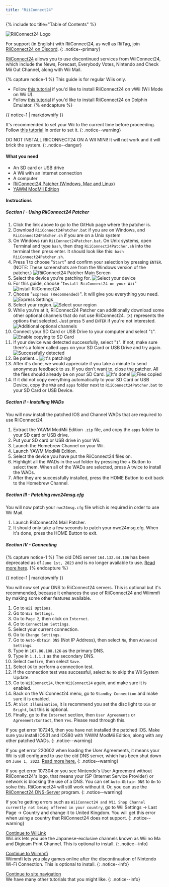 ```yaml
---
title: "RiiConnect24"
---
```


{% include toc title="Table of Contents" %}

![RiiConnect24 Logo](/images/riiconnect24/WiiRC24Logo.jpg)

For support (in English) with RiiConnect24, as well as RiiTag, join [RiiConnect24 on Discord](https://discord.gg/rc24).
{: .notice--primary}

[RiiConnect24](https://rc24.xyz/) allows you to use discontinued services from WiiConnect24, which include the News, Forecast, Everybody Votes, Nintendo and Check Mii Out Channel, along with Wii Mail.

{% capture notice-1 %}
This guide is for regular Wiis only.

+ Follow [this tutorial](riiconnect24-vwii) if you'd like to install RiiConnect24 on vWii (Wii Mode on Wii U).
+ Follow [this tutorial](riiconnect24-dolphin) if you'd like to install RiiConnect24 on Dolphin Emulator.
  {% endcapture %}

<div class="notice--warning">{{ notice-1 | markdownify }}</div>

It's recommended to set your Wii to the current time before proceeding. Follow [this tutorial](rtc) in order to set it.
{: .notice--warning}

DO NOT INSTALL RIICONNECT24 ON A WII MINI! It will not work and it will brick the system.
{: .notice--danger}

#### What you need

* An SD card or USB drive
* A Wii with an Internet connection
* A computer
* [RiiConnect24 Patcher (Windows, Mac and Linux)](https://github.com/riiconnect24/RiiConnect24-Patcher/releases)
* [YAWM ModMii Edition](https://oscwii.org/library/app/yawmme)

#### Instructions

##### Section I - Using RiiConnect24 Patcher

1. Click the link above to go to the GitHub page where the patcher is.
1. Download `RiiConnect24Patcher.bat` if you are on Windows, and `RiiConnect24Patcher.sh` if you are on a Unix system
1. On Windows run `RiiConnect24Patcher.bat`. On Unix systems, open Terminal and type `bash`, then drag `RiiConnect24Patcher.sh` into the terminal then press enter. It should look like this: `bash RiiConnect24Patcher.sh`.
1. Press 1 to choose "`Start`" and confirm your selection by pressing `ENTER`. (NOTE: These screenshots are from the Windows version of the patcher.)
    ![RiiConnect24 Patcher Main Screen](/images/riiconnect24/patcher/1.JPG)
1. Select the device you're patching for.
    ![Select your device](/images/riiconnect24/patcher/2.JPG)
1. For this guide, choose "`Install RiiConnect24 on your Wii`"
    ![Install RiiConnect24](/images/riiconnect24/patcher/3.JPG)
1. Choose "`Express (Recommended)`". It will give you everything you need.
    ![Express Settings](/images/riiconnect24/patcher/4.JPG)
1. Select your region.
    ![Select your region](/images/riiconnect24/patcher/5.JPG)
1. While you're at it, RiiConnect24 Patcher can additionally download some other optional channels that do not use RiiConnect24. `[X]` represents the options that selected. Just press 5 and `ENTER` if you're not interested.
    ![Additional optional channels](/images/riiconnect24/patcher/6.JPG)
1. Connect your SD Card or USB Drive to your computer and select "`1`".
    ![Enable copying to SD Card](/images/riiconnect24/patcher/7.JPG)
1. If your device was detected successfully, select "`1`". If not, make sure there's a folder called `apps` on your SD Card or USB Drive and try again.
    ![Successfully detected](/images/riiconnect24/patcher/8.JPG)
1. Be patient...
    ![It's patching!](/images/riiconnect24/patcher/9.JPG)
1. After it's done, we would appreciate if you take a minute to send anonymous feedback to us. If you don't want to, close the patcher. All the files should already be on your SD Card.
    ![It's done!](/images/riiconnect24/patcher/10.JPG)
    ![Files copied](/images/riiconnect24/patcher/11.PNG)
1. If it did not copy everything automatically to your SD Card or USB Device, copy the `WAD` and `apps` folder next to `RiiConnect24Patcher.bat` to your SD Card or USB Device.

##### Section II - Installing WADs

You will now install the patched IOS and Channel WADs that are required to use RiiConnect24.

1. Extract the YAWM ModMii Edition `.zip` file, and copy the `apps` folder to your SD card or USB drive.
1. Put your SD card or USB drive in your Wii.
1. Launch the Homebrew Channel on your Wii.
1. Launch YAWM ModMii Edition.
1. Select the device you have put the RiiConnect24 files on.
1. Highlight all the WADs in the `wad` folder by pressing the + Button to select them. When all of the WADs are selected, press A twice to install the WADs.
1. After they are successfully installed, press the HOME Button to exit back to the Homebrew Channel.

##### Section III - Patching nwc24msg.cfg

You will now patch your `nwc24msg.cfg` file which is required in order to use Wii Mail.

1. Launch RiiConnect24 Mail Patcher.
1. It should only take a few seconds to patch your nwc24msg.cfg. When it's done, press the HOME Button to exit.

##### Section IV - Connecting

{% capture notice-1 %}
The old DNS server `164.132.44.106` has been deprecated as of `June 1st, 2023` and is no longer available to use.
[Read more here](riiconnect24-dns-update).
{% endcapture %}

<div class="notice--warning">{{ notice-1 | markdownify }}</div>

You will now set your DNS to RiiConnect24 servers. This is optional but it's recommended, because it enhances the use of RiiConnect24 and Wiimmfi by making some other features available.

1. Go to `Wii Options`.
1. Go to `Wii Settings`.
1. Go to `Page 2`, then click on `Internet`.
1. Go to `Connection Settings`.
1. Select your current connection.
1. Go to `Change Settings`.
1. Go to `Auto-Obtain DNS` (Not IP Address), then select `No`, then `Advanced Settings`.
1. Type in `167.86.108.126` as the primary DNS.
1. Type in `1.1.1.1` as the secondary DNS.
1. Select `Confirm`, then select `Save`.
1. Select `OK` to perform a connection test.
1. If the connection test was successful, select `No` to skip the Wii System Update.
1. Go to `WiiConnect24`, then `WiiConnect24` again, and make sure it is enabled.
1. Back on the WiiConnect24 menu, go to `Standby Connection` and make sure it is enabled.
1. At `Slot Illumination`, it is recommend you set the disc light to `Dim` or `Bright`, but this is optional.
1. Finally, go to the `Internet` section, then `User Agreements` or `Agreement/Contact`, then `Yes`. Please read through this.

If you get error 107245, then you have not installed the patched IOS. Make sure you install IOS31 and IOS80 with YAWM ModMii Edition, along with any other patched WADs.
{: .notice--warning}

If you get error 220602 when loading the User Agreements, it means your Wii is still configured to use the old DNS server, which has been shut down on `June 1, 2023`. [Read more here.](riiconnect24-dns-update)
{: .notice--warning}

If you get error 107304 or you see Nintendo's User Agreement without RiiConnect24's logo, that means your ISP (Internet Service Provider) or network is blocking the use of a DNS. You can set `Auto-Obtain DNS` to `On` to solve this. RiiConnect24 will still work without it. Or, you can use the [RiiConnect24 DNS-Server](https://github.com/RiiConnect24/DNS-Server/releases/latest) program.
{: .notice--warning}

If you're getting errors such as `WiiConnect24 and Wii Shop Channel currently not being offered in your country`, go to Wii Settings -> Last Page -> Country and change it to United Kingdom. You will get this error when using a country that RiiConnect24 does not support.
{: .notice--warning}

[Continue to WiiLink](wiilink)<br>
WiiLink lets you use the Japanese-exclusive channels known as Wii no Ma and Digicam Print Channel. This is optional to install.
{: .notice--info}

[Continue to Wiimmfi](wiimmfi)<br>
Wiimmfi lets you play games online after the discontinuation of Nintendo Wi-Fi Connection. This is optional to install.
{: .notice--info}

[Continue to site navigation](site-navigation)<br>
We have many other tutorials that you might like.
{: .notice--info}
